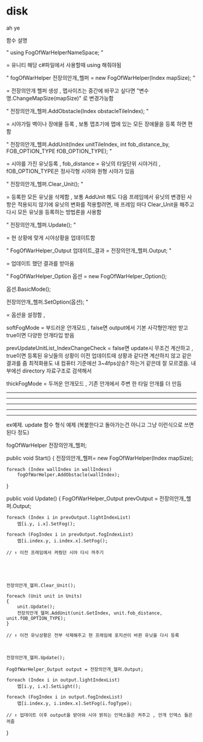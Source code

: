 # disk
ah ye


함수 설명



" using FogOfWarHelperNameSpace; "

= 유니티 해당 c#파일에서 사용할때 using 해줘야됨





" fogOfWarHelper 전장의안개_헬퍼 = new FogOfWarHelper(Index mapSize); "

= 전장의안개 헬퍼 생성 , 맵사이즈는 중간에 바꾸고 싶다면 "변수명.ChangeMapSize(mapSize)" 로 변경가능함





" 전장의안개_헬퍼.AddObstacle(Index obstacleTileIndex); "

= 시야가릴 벽이나 장애물 등록 , 보통 맵초기에 맵에 있는 모든 장애물을 등록 하면 편함





" 전장의안개_헬퍼.AddUnit(Index unitTileIndex, int fob_distance_by, FOB_OPTION_TYPE fOB_OPTION_TYPE); "

= 시야를 가진 유닛등록 , fob_distance = 유닛의 타일단위 시야거리 , fOB_OPTION_TYPE은 정사각형 시야와 원형 시야가 있음





" 전장의안개_헬퍼.Clear_Unit(); "

= 등록한 모든 유닛을 삭제함 , 보통 AddUnit 해도 다음 프레임에서 유닛의 변경된 사항은 적용되지 않기에 유닛의 변화를 적용할려면, 매 프레임 마다 Clear_Unit을 해주고 다시 모든 유닛을 등록하는 방법론을 사용함





" 전장의안개_헬퍼.Update(); "

= 현 상황에 맞게 시야상황을 업데이트함





" FogOfWarHelper_Output 업데이트_결과 = 전장의안개_헬퍼.Output; "

= 업데이트 했던 결과를 받아옴









" FogOfWarHelper_Option 옵션 = new FogOfWarHelper_Option();

옵션.BasicMode();

전장의안개_헬퍼.SetOption(옵션); "

= 옵션을 설정함 ,



softFogMode = 부드러운 안개모드 , false면 output에서 기본 사각형안개만 받고 true이면 다양한 안개타입 받음



prevUpdateUnitList_IndexChangeCheck = false면 update시 무조건 계산하고 , true이면 등록된 유닛들의 상황이 이전 업데이트때 상황과 같다면 계산하지 않고 같은 결과를 줌 최적화용도 내 컴퓨터 기준에선 3~4fps상승? 하는거 같은데 잘 모르겠음. 내부에선 directory 자료구조로 검색해서



thickFogMode = 두꺼운 안개모드 , 기존 안개에서 주변 한 타일 안개를 더 만듬











----------------------------------------------------------------------------------------------------

----------------------------------------------------------------------------------------------------

----------------------------------------------------------------------------------------------------

----------------------------------------------------------------------------------------------------

----------------------------------------------------------------------------------------------------



ex예제. update 함수 형식 예제 (복붙한다고 돌아가는건 아니고 그냥 이런식으로 쓰면된다 정도)





fogOfWarHelper 전장의안개_헬퍼;



public void Start()
{
    전장의안개_헬퍼= new FogOfWarHelper(Index mapSize);

    foreach (Index wallIndex in wallIndexs)
        fogOfWarHelper.AddObstacle(wallIndex);
}




public void Update()
{
    FogOfWarHelper_Output prevOutput = 전장의안개_헬퍼.Output;

    foreach (Index i in prevOutput.lightIndexList)
        맵[i.y, i.x].SetFog();

    foreach (FogIndex i in prevOutput.fogIndexList)
        맵[i.index.y, i.index.x].SetFog();

    // ↑ 이전 프레임에서 켜줬던 시야 다시 꺼주기





    전장의안개_헬퍼.Clear_Unit();

    foreach (Unit unit in Units)
    {
        unit.Update();
        전장의안개_헬퍼.AddUnit(unit.GetIndex, unit.fob_distance, unit.fOB_OPTION_TYPE);
    }

    // ↑ 이전 유닛상황은 전부 삭제해주고 현 프레임에 포지션이 바뀐 유닛을 다시 등록



    전장의안개_헬퍼.Update();

    FogOfWarHelper_Output output = 전장의안개_헬퍼.Output;

    foreach (Index i in output.lightIndexList)
        맵[i.y, i.x].SetLight();

    foreach (FogIndex i in output.fogIndexList)
        맵[i.index.y, i.index.x].SetFog(i.fogType);

    // ↑ 업데이트 이후 output을 받아와 시야 밝히는 인덱스들은 켜주고 , 안개 인덱스 들은 꺼줌
}
